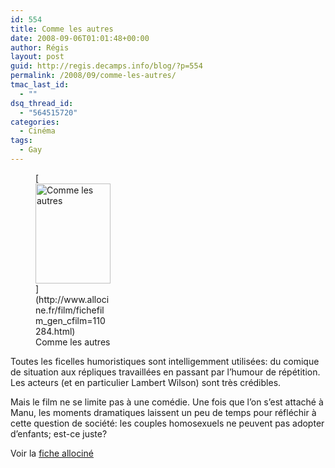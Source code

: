 ```yaml
---
id: 554
title: Comme les autres
date: 2008-09-06T01:01:48+00:00
author: Régis
layout: post
guid: http://regis.decamps.info/blog/?p=554
permalink: /2008/09/comme-les-autres/
tmac_last_id:
  - ""
dsq_thread_id:
  - "564515720"
categories:
  - Cinéma
tags:
  - Gay
---
```

<figure style="width: 120px" class="wp-caption alignleft">[<img title="Affiche du film" src="http://a69.g.akamai.net/n/69/10688/v1/img5.allocine.fr/acmedia/medias/nmedia/18/66/71/53/18961619.jpg" alt="Comme les autres" width="120" height="160" />](http://www.allocine.fr/film/fichefilm_gen_cfilm=110284.html)<figcaption class="wp-caption-text">Comme les autres</figcaption></figure>
  
Toutes les ficelles humoristiques sont intelligemment utilisées: du comique de situation aux répliques travaillées en passant par l&rsquo;humour de répétition. Les acteurs (et en particulier Lambert Wilson) sont très crédibles.

Mais le film ne se limite pas à une comédie. Une fois que l&rsquo;on s&rsquo;est attaché à Manu, les moments dramatiques laissent un peu de temps pour réfléchir à cette question de société: les couples homosexuels ne peuvent pas adopter d&rsquo;enfants; est-ce juste?

Voir la [fiche allociné](http://http://www.allocine.fr/film/fichefilm_gen_cfilm=110284.html)